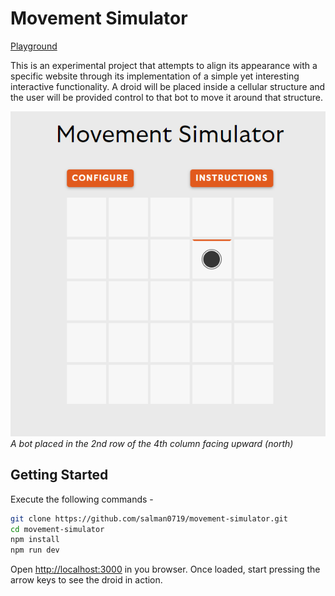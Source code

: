 # Movement Simulator
[Playground](https://movement-simulator.vercel.app/)

This is an experimental project that attempts to align its appearance with a specific website through its implementation of a simple yet interesting interactive functionality. A droid will be placed inside a cellular structure and the user will be provided control to that bot to move it around that structure.

![Movement Simulator Screenshot](./public/images/movement-simulator-ss.png)
*A bot placed in the 2nd row of the 4th column facing upward (north)* 

## Getting Started

Execute the following commands -

```bash
git clone https://github.com/salman0719/movement-simulator.git
cd movement-simulator
npm install
npm run dev
```

Open [http://localhost:3000](http://localhost:3000) in you browser. Once loaded, start pressing the arrow keys to see the droid in action.
